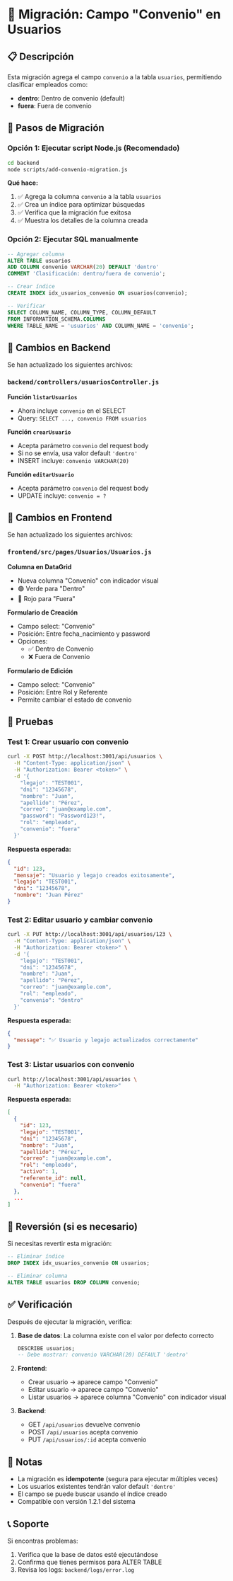 # 🔧 Migración: Campo "Convenio" en Usuarios

## 📋 Descripción

Esta migración agrega el campo `convenio` a la tabla `usuarios`, permitiendo clasificar empleados como:
- **dentro**: Dentro de convenio (default)
- **fuera**: Fuera de convenio

## 🚀 Pasos de Migración

### Opción 1: Ejecutar script Node.js (Recomendado)

```bash
cd backend
node scripts/add-convenio-migration.js
```

**Qué hace:**
1. ✅ Agrega la columna `convenio` a la tabla `usuarios`
2. ✅ Crea un índice para optimizar búsquedas
3. ✅ Verifica que la migración fue exitosa
4. ✅ Muestra los detalles de la columna creada

### Opción 2: Ejecutar SQL manualmente

```sql
-- Agregar columna
ALTER TABLE usuarios
ADD COLUMN convenio VARCHAR(20) DEFAULT 'dentro' 
COMMENT 'Clasificación: dentro/fuera de convenio';

-- Crear índice
CREATE INDEX idx_usuarios_convenio ON usuarios(convenio);

-- Verificar
SELECT COLUMN_NAME, COLUMN_TYPE, COLUMN_DEFAULT
FROM INFORMATION_SCHEMA.COLUMNS
WHERE TABLE_NAME = 'usuarios' AND COLUMN_NAME = 'convenio';
```

## 🔄 Cambios en Backend

Se han actualizado los siguientes archivos:

### `backend/controllers/usuariosController.js`

**Función `listarUsuarios`**
- Ahora incluye `convenio` en el SELECT
- Query: `SELECT ..., convenio FROM usuarios`

**Función `crearUsuario`**
- Acepta parámetro `convenio` del request body
- Si no se envía, usa valor default `'dentro'`
- INSERT incluye: `convenio VARCHAR(20)`

**Función `editarUsuario`**
- Acepta parámetro `convenio` del request body
- UPDATE incluye: `convenio = ?`

## 📱 Cambios en Frontend

Se han actualizado los siguientes archivos:

### `frontend/src/pages/Usuarios/Usuarios.js`

**Columna en DataGrid**
- Nueva columna "Convenio" con indicador visual
- 🟢 Verde para "Dentro"
- 🔴 Rojo para "Fuera"

**Formulario de Creación**
- Campo select: "Convenio"
- Posición: Entre fecha_nacimiento y password
- Opciones:
  - ✅ Dentro de Convenio
  - ❌ Fuera de Convenio

**Formulario de Edición**
- Campo select: "Convenio"
- Posición: Entre Rol y Referente
- Permite cambiar el estado de convenio

## 🧪 Pruebas

### Test 1: Crear usuario con convenio

```bash
curl -X POST http://localhost:3001/api/usuarios \
  -H "Content-Type: application/json" \
  -H "Authorization: Bearer <token>" \
  -d '{
    "legajo": "TEST001",
    "dni": "12345678",
    "nombre": "Juan",
    "apellido": "Pérez",
    "correo": "juan@example.com",
    "password": "Password123!",
    "rol": "empleado",
    "convenio": "fuera"
  }'
```

**Respuesta esperada:**
```json
{
  "id": 123,
  "mensaje": "Usuario y legajo creados exitosamente",
  "legajo": "TEST001",
  "dni": "12345678",
  "nombre": "Juan Pérez"
}
```

### Test 2: Editar usuario y cambiar convenio

```bash
curl -X PUT http://localhost:3001/api/usuarios/123 \
  -H "Content-Type: application/json" \
  -H "Authorization: Bearer <token>" \
  -d '{
    "legajo": "TEST001",
    "dni": "12345678",
    "nombre": "Juan",
    "apellido": "Pérez",
    "correo": "juan@example.com",
    "rol": "empleado",
    "convenio": "dentro"
  }'
```

**Respuesta esperada:**
```json
{
  "message": "✅ Usuario y legajo actualizados correctamente"
}
```

### Test 3: Listar usuarios con convenio

```bash
curl http://localhost:3001/api/usuarios \
  -H "Authorization: Bearer <token>"
```

**Respuesta esperada:**
```json
[
  {
    "id": 123,
    "legajo": "TEST001",
    "dni": "12345678",
    "nombre": "Juan",
    "apellido": "Pérez",
    "correo": "juan@example.com",
    "rol": "empleado",
    "activo": 1,
    "referente_id": null,
    "convenio": "fuera"
  },
  ...
]
```

## 🔄 Reversión (si es necesario)

Si necesitas revertir esta migración:

```sql
-- Eliminar índice
DROP INDEX idx_usuarios_convenio ON usuarios;

-- Eliminar columna
ALTER TABLE usuarios DROP COLUMN convenio;
```

## ✅ Verificación

Después de ejecutar la migración, verifica:

1. **Base de datos**: La columna existe con el valor por defecto correcto
   ```sql
   DESCRIBE usuarios;
   -- Debe mostrar: convenio VARCHAR(20) DEFAULT 'dentro'
   ```

2. **Frontend**: 
   - Crear usuario → aparece campo "Convenio"
   - Editar usuario → aparece campo "Convenio"
   - Listar usuarios → aparece columna "Convenio" con indicador visual

3. **Backend**: 
   - GET `/api/usuarios` devuelve convenio
   - POST `/api/usuarios` acepta convenio
   - PUT `/api/usuarios/:id` acepta convenio

## 📝 Notas

- La migración es **idempotente** (segura para ejecutar múltiples veces)
- Los usuarios existentes tendrán valor default `'dentro'`
- El campo se puede buscar usando el índice creado
- Compatible con versión 1.2.1 del sistema

## 📞 Soporte

Si encontras problemas:
1. Verifica que la base de datos esté ejecutándose
2. Confirma que tienes permisos para ALTER TABLE
3. Revisa los logs: `backend/logs/error.log`
